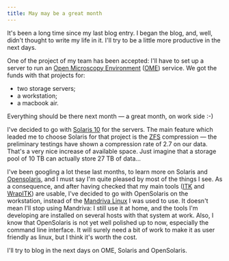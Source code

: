 ```yaml
---
title: May may be a great month
---
```

It's been a long time since my last blog entry. I began the blog, and, well, didn't thought
to write my life in it. I'll try to be a little more productive in the next days.

One of the project of my team has been accepted: I'll have to set up a server to run an
[Open Microscopy Environment][OME] ([OME]) service. We got the funds with that projects for:

* two storage servers;
* a workstation;
* a macbook air.

Everything should be there next month — a great month, on work side :-)

I've decided to go with [Solaris 10] for the servers. The main feature which leaded me
to choose Solaris for that project is the [ZFS] compression — the preliminary
testings have shown a compression rate of 2.7 on our data. That's a very nice increase
of available space. Just imagine that a storage pool of 10 TB can actually store 27 TB
of data…

I've been googling a lot these last months, to learn more on Solaris and [Opensolaris],
and I must say I'm quite pleased by most of the things I see. As a consequence, and after
having checked that my main tools ([ITK] and [WrapITK]) are usable, I've decided to
go with OpenSolaris on the workstation, instead of the [Mandriva Linux] I was used to use.
It doesn't mean I'll stop using Mandriva: I still use it at home, and the tools I'm
developing are installed on several hosts with that system at work.
Also, I know that OpenSolaris is not yet well polished up to now, especially the command line
interface. It will surely need a bit of work to make it as user friendly as linux, but I
think it's worth the cost.

I'll try to blog in the next days on OME, Solaris and OpenSolaris.

[OME]: http://www.openmicroscopy.org
[Solaris 10]: http://www.sun.com/software/solaris/10/index.jsp
[ZFS]: http://opensolaris.org/os/community/zfs
[OpenSolaris]: http://www.opensolaris.org
[Mandriva Linux]: http://www.mandriva.org
[ITK]: http://www.itk.org
[WrapITK]: http://code.google.com/p/wrapitk

